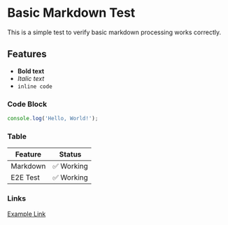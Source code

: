 # Basic Markdown Test

This is a simple test to verify basic markdown processing works correctly.

## Features

- **Bold text**
- _Italic text_
- `inline code`

### Code Block

```javascript
console.log('Hello, World!');
```

### Table

| Feature  | Status     |
| -------- | ---------- |
| Markdown | ✅ Working |
| E2E Test | ✅ Working |

### Links

[Example Link](https://example.com)
